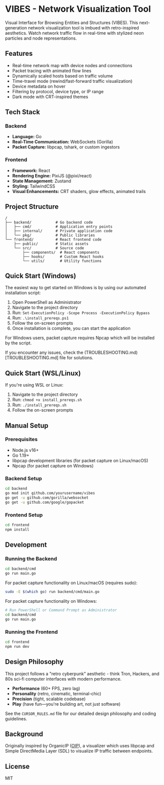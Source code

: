 # VIBES - Network Visualization Tool

Visual Interface for Browsing Entities and Structures (VIBES). This next-generation network visualization tool is imbued with retro-inspired aesthetics. Watch network traffic flow in real-time with stylized neon particles and node representations.

## Features

- Real-time network map with device nodes and connections
- Packet tracing with animated flow lines
- Dynamically scaled hosts based on traffic volume
- Time-travel mode (rewind/fast-forward traffic visualization)
- Device metadata on hover
- Filtering by protocol, device type, or IP range
- Dark mode with CRT-inspired themes

## Tech Stack

### Backend
- **Language:** Go
- **Real-Time Communication:** WebSockets (Gorilla)
- **Packet Capture:** libpcap, tshark, or custom ingestors

### Frontend
- **Framework:** React
- **Rendering Engine:** PixiJS (@pixi/react)
- **State Management:** Zustand
- **Styling:** TailwindCSS
- **Visual Enhancements:** CRT shaders, glow effects, animated trails

## Project Structure

```
/
├── backend/           # Go backend code
│   ├── cmd/           # Application entry points
│   ├── internal/      # Private application code
│   └── pkg/           # Public libraries
└── frontend/          # React frontend code
    ├── public/        # Static assets
    └── src/           # Source code
        ├── components/  # React components
        ├── hooks/       # Custom React hooks
        └── utils/       # Utility functions
```

## Quick Start (Windows)

The easiest way to get started on Windows is by using our automated installation script:

1. Open PowerShell as Administrator
2. Navigate to the project directory
3. Run: `Set-ExecutionPolicy -Scope Process -ExecutionPolicy Bypass`
4. Run: `.\install_prereqs.ps1`
5. Follow the on-screen prompts
6. Once installation is complete, you can start the application

For Windows users, packet capture requires Npcap which will be installed by the script.

If you encounter any issues, check the (TROUBLESHOOTING.md)[TROUBLESHOOTING.md] file for solutions.

## Quick Start (WSL/Linux)

If you're using WSL or Linux:

1. Navigate to the project directory
2. Run: `chmod +x install_prereqs.sh`
3. Run: `./install_prereqs.sh`
4. Follow the on-screen prompts

## Manual Setup

### Prerequisites
- Node.js v16+
- Go 1.19+
- libpcap development libraries (for packet capture on Linux/macOS)
- Npcap (for packet capture on Windows)

### Backend Setup
```bash
cd backend
go mod init github.com/yourusername/vibes
go get -u github.com/gorilla/websocket
go get -u github.com/google/gopacket
```

### Frontend Setup
```bash
cd frontend
npm install
```

## Development

### Running the Backend
```bash
cd backend/cmd
go run main.go
```

For packet capture functionality on Linux/macOS (requires sudo):
```bash
sudo -E $(which go) run backend/cmd/main.go
```

For packet capture functionality on Windows:
```bash
# Run PowerShell or Command Prompt as Administrator
cd backend/cmd
go run main.go
```

### Running the Frontend
```bash
cd frontend
npm run dev
```

## Design Philosophy

This project follows a "retro cyberpunk" aesthetic - think Tron, Hackers, and 80s sci-fi computer interfaces with modern performance.

- **Performance** (60+ FPS, zero lag)
- **Personality** (retro, cinematic, terminal-chic)
- **Precision** (tight, scalable codebase)
- **Play** (have fun—you're building art, not just software)

See the `CURSOR_RULES.md` file for our detailed design philosophy and coding guidelines.

## Background 

Originally inspired by OrganicIP ([OIP](https://github.com/USU-Security/oip)), a visualizer which uses libpcap and Simple DirectMedia Layer (SDL) to visualize IP traffic between endpoints.

## License

MIT 